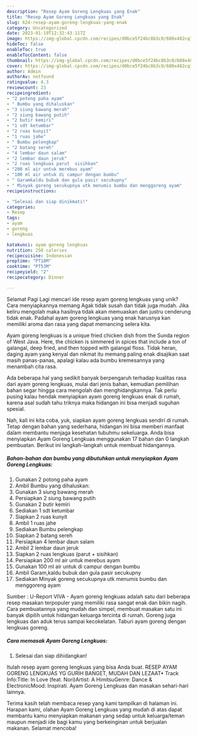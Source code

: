 ```yaml
---
description: "Resep Ayam Goreng Lengkuas yang Enak"
title: "Resep Ayam Goreng Lengkuas yang Enak"
slug: 624-resep-ayam-goreng-lengkuas-yang-enak
category: Uncategorized
date: 2023-01-19T12:32:43.117Z
image: https://img-global.cpcdn.com/recipes/d0bce5f24bc8b3c0/680x482cq70/ayam-goreng-lengkuas-foto-resep-utama.jpg
hideToc: false
enableToc: true
enableTocContent: false
thumbnail: https://img-global.cpcdn.com/recipes/d0bce5f24bc8b3c0/680x482cq70/ayam-goreng-lengkuas-foto-resep-utama.jpg
cover: https://img-global.cpcdn.com/recipes/d0bce5f24bc8b3c0/680x482cq70/ayam-goreng-lengkuas-foto-resep-utama.jpg
author: Admin
authorAv: notfound
ratingvalue: 4.3
reviewcount: 23
recipeingredient:
- "2 potong paha ayam"
- " Bumbu yang dihaluskan"
- "3 siung bawang merah"
- "2 siung bawang putih"
- "2 butir kemiri"
- "1 sdt ketumbar"
- "2 ruas kunyit"
- "1 ruas jahe"
- " Bumbu pelengkap"
- "2 batang sereh"
- "4 lembar daun salam"
- "2 lembar daun jeruk"
- "2 ruas lengkuas parut  sisihkan"
- "200 ml air untuk merebus ayam"
- "100 ml air untuk di campur dengan bumbu"
- " Garamkaldu bubuk dan gula pasir secukupny"
- " Minyak goreng secukupnya utk menumis bumbu dan menggoreng ayam"
recipeinstructions:

- "Selesai dan siap dinikmati!"
categories:
- Resep
tags:
- ayam
- goreng
- lengkuas

katakunci: ayam goreng lengkuas 
nutrition: 250 calories
recipecuisine: Indonesian
preptime: "PT18M"
cooktime: "PT53M"
recipeyield: "2"
recipecategory: Dinner

---
```



Selamat Pagi Lagi mencari ide resep ayam goreng lengkuas yang unik? Cara menyiapkannya memang Agak tidak susah dan tidak juga mudah. Jika keliru mengolah maka hasilnya tidak akan memuaskan dan justru cenderung tidak enak. Padahal ayam goreng lengkuas yang enak harusnya kan memiliki aroma dan rasa yang dapat memancing selera kita.


Ayam goreng lengkuas is a unique fried chicken dish from the Sunda region of West Java. Here, the chicken is simmered in spices that include a ton of galangal, deep fried, and then topped with galangal floss. Tidak heran, daging ayam yang kenyal dan nikmat itu memang paling enak disajikan saat masih panas-panas, apalagi kalau ada bumbu kremesannya yang menambah cita rasa.

Ada beberapa hal yang sedikit banyak berpengaruh terhadap kualitas rasa dari ayam goreng lengkuas, mulai dari jenis bahan, kemudian pemilihan bahan segar hingga cara mengolah dan menghidangkannya. Tak perlu pusing kalau hendak menyiapkan ayam goreng lengkuas enak di rumah, karena asal sudah tahu triknya maka hidangan ini bisa menjadi suguhan spesial.


Nah, kali ini kita coba, yuk, siapkan ayam goreng lengkuas sendiri di rumah. Tetap dengan bahan yang sederhana, hidangan ini bisa memberi manfaat dalam membantu menjaga kesehatan tubuhmu sekeluarga. Anda bisa menyiapkan Ayam Goreng Lengkuas menggunakan 17 bahan dan 0 langkah pembuatan. Berikut ini langkah-langkah untuk membuat hidangannya.

<!--inarticleads1-->

##### Bahan-bahan dan bumbu yang dibutuhkan untuk menyiapkan Ayam Goreng Lengkuas:

1. Gunakan 2 potong paha ayam
1. Ambil  Bumbu yang dihaluskan:
1. Gunakan 3 siung bawang merah
1. Persiapkan 2 siung bawang putih
1. Gunakan 2 butir kemiri
1. Sediakan 1 sdt ketumbar
1. Siapkan 2 ruas kunyit
1. Ambil 1 ruas jahe
1. Sediakan  Bumbu pelengkap
1. Siapkan 2 batang sereh
1. Persiapkan 4 lembar daun salam
1. Ambil 2 lembar daun jeruk
1. Siapkan 2 ruas lengkuas (parut + sisihkan)
1. Persiapkan 200 ml air untuk merebus ayam
1. Gunakan 100 ml air untuk di campur dengan bumbu
1. Ambil  Garam,kaldu bubuk dan gula pasir secukupny
1. Sediakan  Minyak goreng secukupnya utk menumis bumbu dan menggoreng ayam


Sumber : U-Report VIVA - Ayam goreng lengkuas adalah satu dari beberapa resep masakan terpopuler yang memiliki rasa sangat enak dan bikin nagih. Cara pembuatannya yang mudah dan simpel, membuat masakan satu ini banyak dipilih untuk hidangan keluarga tercinta di rumah. Goreng juga lengkuas dan aduk terus sampai kecokelatan. Taburi ayam goreng dengan lengkuas goreng. 

<!--inarticleads2-->

##### Cara memasak Ayam Goreng Lengkuas:


1. Selesai dan siap dihidangkan!

Itulah resep ayam goreng lengkuas yang bisa Anda buat. RESEP AYAM GORENG LENGKUAS YG GURIH BANGET, MUDAH DAN LEZAAT• Track Info:Title: In Love (feat. Nori)Artist: A HimitsuGenre: Dance &amp; ElectronicMood: Inspirati. Ayam Goreng Lengkuas dan masakan sehari-hari lainnya. 

Terima kasih telah membaca resep yang kami tampilkan di halaman ini. Harapan kami, olahan Ayam Goreng Lengkuas yang mudah di atas dapat membantu kamu menyiapkan makanan yang sedap untuk keluarga/teman maupun menjadi ide bagi kamu yang berkeinginan untuk berjualan makanan. Selamat mencoba!
